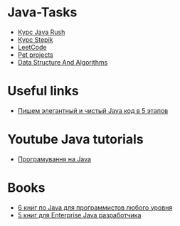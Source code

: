 # Java-Tasks
<ul>
  <li><a href="https://javarush.ru/users/1400908">Курс Java Rush</a></li>
  <li><a href="https://stepik.org/users/293106747">Курс Stepik</a></li>
  <li><a href="https://leetcode.com/elizavetakotova1999/">LeetCode</a></li>
  <li><a href="https://">Pet projects</a></li>
   <li><a href="https://">Data Structure And Algorithms</a></li> 
  
  </ul>
<h1>Useful links</h1>
<ul>
<li><a href="https://proglib.io/p/java-code/">Пишем элегантный и чистый Java код в 5 этапов</a></li>
</ul>
<h1>Youtube Java tutorials</h1>
<ul>
<li><a href="https://www.youtube.com/watch?v=RfVNoetxxHA&list=PLxxPga8YS0l7Bory4_a9RHhg7NAQiCyrq">Програмування на Java</a></li>
</ul>
<h1>Books</h1>
<ul>
<li><a href="https://proglib.io/p/java-books">6 книг по Java для программистов любого уровня</a></li>
<li><a href="https://proglib.io/p/5-books-enterprise-java-developer/">5 книг для Enterprise Java разработчика</a></li>
</ul>
